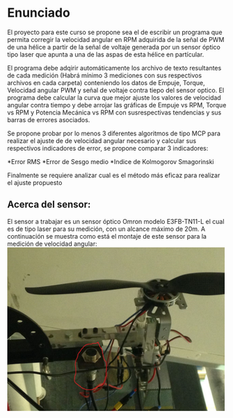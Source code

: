 # Enunciado

El proyecto para este curso se propone sea el de escribir un programa que permita corregir la velocidad angular en RPM adquirida de la señal de PWM de una hélice  a partir de la señal de voltaje generada por un sensor óptico tipo laser que apunta a una de las aspas de esta hélice en partícular.

El programa debe adqirir automáticamente los archivo de texto resultantes de cada medición (Habrá mínimo 3 mediciones con sus respectivos archivos en cada carpeta) conteniendo los datos de Empuje, Torque, Velocidad angular PWM y señal de voltaje contra tiepo del sensor optico. El programa debe calcular la curva que mejor ajuste los valores de velocidad angular contra tiempo y debe arrojar las gráficas de Empuje vs RPM, Torque vs RPM y Potencia Mecánica vs RPM con susrespectivas tendencias y sus barras de errores asociados. 

Se propone probar por lo menos 3 diferentes algoritmos de tipo MCP para realizar el ajuste de de velocidad angular necesario y calcular sus respectivos indicadores de error, se propone comparar 3 indicadores: 

*Error RMS
*Error de Sesgo medio
*Indice de Kolmogorov Smagorinski

Finalmente se requiere analizar cual es el método más eficaz para realizar el ajuste propuesto

## Acerca del sensor:

El sensor a trabajar es un sensor óptico Omron modelo E3FB-TN11-L el cual es de tipo laser para su medición, con un alcance máximo de 20m. A continuación se muestra como está el montaje de este sensor para la medición de velocidad angular:
<img src="https://github.com/JuanVillegasSantos/Herramientas-Computacionales-IMEC3602/blob/master/Proyecto/Sensor.png" width="500">


